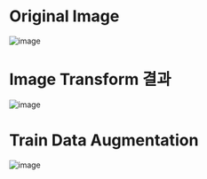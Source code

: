 
# Original Image
![image](https://github.com/user-attachments/assets/1cd5f135-c8c8-4f73-8670-b6aff85f66fc)

# Image Transform 결과
![image](https://github.com/user-attachments/assets/3cb18c92-c624-4b5f-a160-d6ec35c36a83)

# Train Data Augmentation
![image](https://github.com/user-attachments/assets/4e3e4614-13c2-4f52-a16f-1fa759e67dde)
